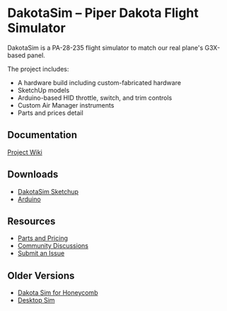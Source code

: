 # DakotaSim – Piper Dakota Flight Simulator

DakotaSim is a PA-28-235 flight simulator to match our real plane's G3X-based panel. 

The project includes:
- A hardware  build including custom-fabricated hardware
- SketchUp models
- Arduino-based HID throttle, switch, and trim controls
- Custom Air Manager instruments
- Parts and prices detail

## Documentation
[Project Wiki](https://github.com/radiobillm/DakotaSim/wiki)

## Downloads
- [DakotaSim Sketchup]([releases/download/v2.0-sketchup/dakota-sim.skp](https://github.com/radiobillm/DakotaSim/releases/download/v2.0-sketchup/dakota-sim.skp))
- [Arduino](https://github.com/radiobillm/DakotaSim/releases)

## Resources
- [Parts and Pricing](https://github.com/radiobillm/DakotaSim/blob/main/parts.md)
- [Community Discussions](https://github.com/radiobillm/DakotaSim/discussions)
- [Submit an Issue](https://github.com/radiobillm/DakotaSim/issues)

## Older Versions
- [Dakota Sim for Honeycomb](Dakota-Honeycomb.md)
- [Desktop Sim](Desktop-sim.md)
